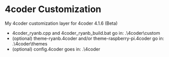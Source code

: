# 4coder Customization
My 4coder customization layer for 4coder 4.1.6 (Beta)

* 4coder_ryanb.cpp and 4coder_ryanb_build.bat go in: .\4coder\custom
* (optional) theme-ryanb.4coder and/or theme-raspberry-pi.4coder go in: .\4coder\themes
* (optional) config.4coder goes in: .\4coder

